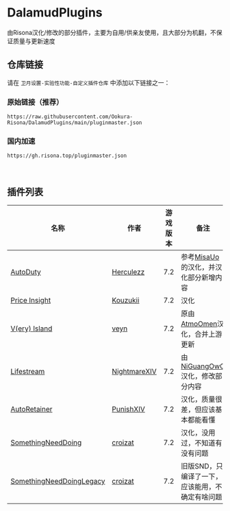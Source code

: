 # DalamudPlugins
由Risona汉化/修改的部分插件，主要为自用/供亲友使用，且大部分为机翻，不保证质量与更新速度

## 仓库链接
请在 ```卫月设置-实验性功能-自定义插件仓库``` 中添加以下链接之一：

### 原始链接（推荐）
```
https://raw.githubusercontent.com/Ookura-Risona/DalamudPlugins/main/pluginmaster.json
```
### 国内加速
```
https://gh.risona.top/pluginmaster.json
```

<br>

## 插件列表

| 名称      | 作者      | 游戏版本 | 备注 |
|----------|----------|----------|----------|
| [AutoDuty](https://github.com/Ookura-Risona/AutoDuty) | [Herculezz](https://github.com/Herculezz55) | 7.2 | 参考[MisaUo](https://github.com/MisaUo)的汉化，并汉化部分新增内容 |
| [Price Insight](https://github.com/Ookura-Risona/ffxiv-priceinsight) | [Kouzukii](https://github.com/Kouzukii) | 7.2 | 汉化 |
| [V(ery) Island](https://github.com/Ookura-Risona/ffxiv_visland-cn) | [veyn](https://github.com/awgil) | 7.2 | 原由[AtmoOmen](https://github.com/AtmoOmen)汉化，合并上游更新 |
| [Lifestream](https://github.com/Ookura-Risona/Lifestream) | [NightmareXIV](https://github.com/NightmareXIV) | 7.2 | 由[NiGuangOwO](https://github.com/NiGuangOwO)汉化，修改部分内容 |
| [AutoRetainer](https://github.com/Ookura-Risona/AutoRetainer) | [PunishXIV](https://github.com/PunishXIV) | 7.2 | 汉化，质量很差，但应该基本都能看懂 |
| [SomethingNeedDoing](https://github.com/Ookura-Risona/SomethingNeedDoing) | [croizat](https://github.com/Jaksuhn) | 7.2 | 汉化，没用过，不知道有没有问题 |
| [SomethingNeedDoingLegacy](https://github.com/Jaksuhn/SomethingNeedDoingLegacy) | [croizat](https://github.com/Jaksuhn) | 7.2 | 旧版SND，只编译了一下，应该能用，不确定有啥问题 |
